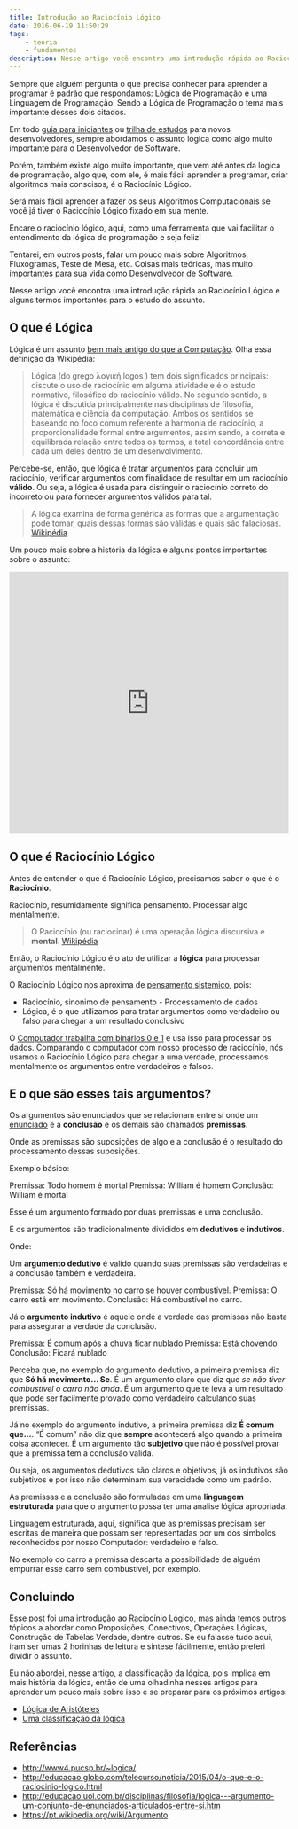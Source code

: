 ```yaml
---
title: Introdução ao Raciocínio Lógico
date: 2016-06-19 11:50:29
tags:
    - teoria
    - fundamentos
description: Nesse artigo você encontra uma introdução rápida ao Raciocínio Lógico e alguns termos importantes para o estudo do assunto.
---
```


Sempre que alguém pergunta o que precisa conhecer para aprender a programar é padrão que respondamos: Lógica de Programação e uma Linguagem de Programação. Sendo a Lógica de Programação o tema mais importante desses dois citados.

Em todo [guia para iniciantes](https://www.google.com/about/careers/students/guide-to-technical-development.html) ou [trilha de estudos](https://woliveiras.com.br/posts/guia-de-estudos-desenvolvedor-front-end-iniciante/) para novos desenvolvedores, sempre abordamos o assunto lógica como algo muito importante para o Desenvolvedor de Software.<!-- more -->

Porém, também existe algo muito importante, que vem até antes da lógica de programação, algo que, com ele, é mais fácil aprender a programar, criar algoritmos mais conscisos, é o Raciocínio Lógico.

Será mais fácil aprender a fazer os seus Algoritmos Computacionais se você já tiver o Raciocínio Lógico fixado em sua mente.

Encare o raciocínio lógico, aqui, como uma ferramenta que vai facilitar o entendimento da lógica de programação e seja feliz!

Tentarei, em outros posts, falar um pouco mais sobre Algoritmos, Fluxogramas, Teste de Mesa, etc. Coisas mais teóricas, mas muito importantes para sua vida como Desenvolvedor de Software.

Nesse artigo você encontra uma introdução rápida ao Raciocínio Lógico e alguns termos importantes para o estudo do assunto.

## O que é Lógica

Lógica é um assunto [bem mais antigo do que a Computação](https://pt.wikipedia.org/wiki/Hist%C3%B3ria_da_l%C3%B3gica). Olha essa definição da Wikipédia:

> Lógica (do grego λογική logos ) tem dois significados principais: discute o uso de raciocínio em alguma atividade e é o estudo normativo, filosófico do raciocínio válido. No segundo sentido, a lógica é discutida principalmente nas disciplinas de filosofia, matemática e ciência da computação. Ambos os sentidos se baseando no foco comum referente a harmonia de raciocínio, a proporcionalidade formal entre argumentos, assim sendo, a correta e equilibrada relação entre todos os termos, a total concordância entre cada um deles dentro de um desenvolvimento.

Percebe-se, então, que lógica é tratar argumentos para concluir um raciocínio, verificar argumentos com finalidade de resultar em um raciocínio **válido**. Ou seja, a lógica é usada para distinguir o raciocínio correto do incorreto ou para fornecer argumentos válidos para tal.

> A lógica examina de forma genérica as formas que a argumentação pode tomar, quais dessas formas são válidas e quais são falaciosas.
[Wikipédia](https://pt.wikipedia.org/wiki/L%C3%B3gica).

Um pouco mais sobre a história da lógica e alguns pontos importantes sobre o assunto:

<iframe src="https://www.youtube.com/embed/ozMbmBp3onE" width="100%" height="473px" frameborder="0" scrolling="no" allowfullscreen></iframe>

## O que é Raciocínio Lógico

Antes de entender o que é Raciocínio Lógico, precisamos saber o que é o **Raciocínio**.

Raciocínio, resumidamente significa pensamento. Processar algo mentalmente.

> O Raciocínio (ou raciocinar) é uma operação lógica discursiva e **mental**.
[Wikipédia](https://pt.wikipedia.org/wiki/Racioc%C3%ADnio)

Então, o Raciocínio Lógico é o ato de utilizar a **lógica** para processar argumentos mentalmente.

O Raciocínio Lógico nos aproxima de [pensamento sistemico](https://pt.wikipedia.org/wiki/Pensamento_sist%C3%AAmico), pois:

- Raciocínio, sinonimo de pensamento - Processamento de dados
- Lógica, é o que utilizamos para tratar argumentos como verdadeiro ou falso para chegar a um resultado conclusivo

O [Computador trabalha com binários 0 e 1](http://www.ime.usp.br/~elo/IntroducaoComputacao/Como%20funciona%20um%20computador.htm) e usa isso para processar os dados. Comparando o computador com nosso processo de raciocínio, nós usamos o Raciocínio Lógico para chegar a uma verdade, processamos mentalmente os argumentos entre verdadeiros e falsos.

## E o que são esses tais argumentos?

Os argumentos são enunciados que se relacionam entre sí onde um [enunciado](http://www.dicio.com.br/enunciado/) é a **conclusão** e os demais são chamados **premissas**.

Onde as premissas são suposições de algo e a conclusão é o resultado do processamento dessas suposições.

Exemplo básico:

Premissa: Todo homem é mortal
Premissa: William é homem
Conclusão: William é mortal

Esse é um argumento formado por duas premissas e uma conclusão.

E os argumentos são tradicionalmente divididos em **dedutivos** e **indutivos**.

Onde:

Um **argumento dedutivo** é valido quando suas premissas são verdadeiras e a conclusão também é verdadeira.

Premissa: Só há movimento no carro se houver combustível.
Premissa: O carro está em movimento.
Conclusão: Há combustível no carro.

Já o **argumento indutivo** é aquele onde a verdade das premissas não basta para assegurar a verdade da conclusão.

Premissa: É comum após a chuva ficar nublado
Premissa: Está chovendo
Conclusão: Ficará nublado

Perceba que, no exemplo do argumento dedutivo, a primeira premissa diz que **Só há movimento… Se**. É um argumento claro que diz que *se não tiver combustível o carro não anda*. É um argumento que te leva a um resultado que pode ser facilmente provado como verdadeiro calculando suas premissas.

Já no exemplo do argumento indutivo, a primeira premissa diz **É comum que...**. “É comum” não diz que **sempre** acontecerá algo quando a primeira coisa acontecer. É um argumento tão **subjetivo** que não é possível provar que a premissa tem a conclusão valida.

Ou seja, os argumentos dedutivos são claros e objetivos, já os indutivos são subjetivos e por isso não determinam sua veracidade como um padrão.

As premissas e a conclusão são formuladas em uma **linguagem estruturada** para que o argumento possa ter uma analise lógica apropriada.

Linguagem estruturada, aqui, significa que as premissas precisam ser escritas de maneira que possam ser representadas por um dos simbolos reconhecidos por nosso Computador: verdadeiro e falso.

No exemplo do carro a premissa descarta a possibilidade de alguém empurrar esse carro sem combustível, por exemplo.

## Concluindo

Esse post foi uma introdução ao Raciocínio Lógico, mas ainda temos outros tópicos a abordar como Proposições, Conectívos, Operações Lógicas, Construção de Tabelas Verdade, dentre outros. Se eu falasse tudo aqui, iram ser umas 2 horinhas de leitura e sintese fácilmente, então preferi dividir o assunto.

Eu não abordei, nesse artigo, a classificação da lógica, pois implica em mais história da lógica, então de uma olhadinha nesses artigos para aprender um pouco mais sobre isso e se preparar para os próximos artigos:

- [Lógica de Aristóteles](http://brasilescola.uol.com.br/filosofia/logica-aristoteles.htm)
- [Uma classificação da lógica](http://www.eumed.net/libros-gratis/2009a/499/UMA%20CLASSIFICACAO%20DA%20LOGICA.htm)

## Referências

- http://www4.pucsp.br/~logica/
- http://educacao.globo.com/telecurso/noticia/2015/04/o-que-e-o-raciocinio-logico.html
- http://educacao.uol.com.br/disciplinas/filosofia/logica---argumento-um-conjunto-de-enunciados-articulados-entre-si.htm
- https://pt.wikipedia.org/wiki/Argumento
